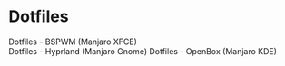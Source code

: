 # Dotfiles
Dotfiles - BSPWM (Manjaro XFCE)  
Dotfiles - Hyprland (Manjaro Gnome) Dotfiles - OpenBox (Manjaro KDE)
